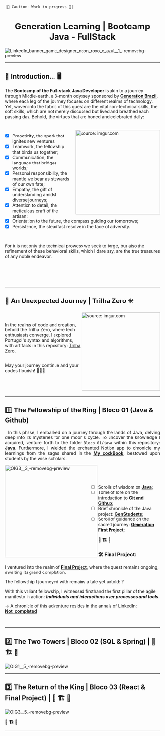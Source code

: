
``|🚨 Caution: Work in progress 🚨| ``

<div align="justify">

<center>
  <h1>Generation Learning | Bootcamp Java - FullStack</h1> <!-- Utilizando a tag <h1> para manter o tamanho do título -->
</center>

 ![LinkedIn_banner_game_designer_neon_roxo_e_azul__1_-removebg-preview](https://github.com/caoslourenco/Generation_Bootcamp_Java/assets/18141491/2ce22d4c-b623-411c-bcab-d7424b8cbd1b)

 </div>

<hr> <!-- Removendo a linha horizontal -->



## 🌳 Introduction...  🖥️ 

The **Bootcamp of the Full-stack Java Developer** is akin to a journey through Middle-earth, a 3-month odyssey sponsored by [**Generation Brazil**](https://brazil.generation.org/), where each leg of the journey focuses on different realms of technology. Yet, woven into the fabric of this quest are the vital non-technical skills, the soft skills, which are not merely discussed but lived and breathed each passing day. Behold, the virtues that are honed and celebrated daily:

<div style="margin-bottom: 60px;"> <!-- Aumentando a margem inferior para 60px -->
  <img align="right" src="https://github.com/caoslourenco/Generation_Bootcamp_Java/assets/18141491/b6ab82e8-5c99-4dc1-a94d-1a2abb6c8d65" title="source: imgur.com" width="275px" style="margin-left: 20px; margin-top: 20px;" />
 

 &nbsp;
 
- [x] Proactivity, the spark that ignites new ventures;
- [x] Teamwork, the fellowship that binds us together;
- [x] Communication, the language that bridges worlds;
- [x] Personal responsibility, the mantle we bear as stewards of our own fate;
- [x] Empathy, the gift of understanding amidst diverse journeys;
- [x] Attention to detail, the meticulous craft of the artisan;
- [x] Orientation to the future, the compass guiding our tomorrows;
- [x] Persistence, the steadfast resolve in the face of adversity.

&nbsp;

For it is not only the technical prowess we seek to forge, but also the refinement of these behavioral skills, which I dare say, are the true treasures of any noble endeavor.

</div>

<br> <!-- Adicionando uma quebra de linha aqui -->

********************************************************************************************************************************
## 🚪 An Unexpected Journey | Trilha Zero ✳️

<img align="right" src="https://github.com/caoslourenco/Generation_Bootcamp_Java/assets/18141491/5368657c-2a59-432e-bdf5-11408db8c1ca" title="source: imgur.com" width="255px" />

&nbsp;

<div align="left">

In the realms of code and creation, behold the Trilha Zero, where tech enthusiasts converge. I explored Portugol's syntax and algorithms, with artifacts in this repository: [Trilha Zero](https://github.com/caoslourenco/Generation_Bootcamp_Java/tree/main/Trilha_Zero).  
&nbsp;

May your journey continue and your codes flourish! 🌟🔮🌿

</div>

&nbsp;
 

<!--Amidst the misty realms of code and creation, a journey unfolds, akin to the tales of Middle-earth.
&nbsp;

Behold, the Trilha Zero, where the paths of technomancers and aspiring sorcerers converge.
&nbsp;

During this period, I traversed the enchanted lands of the **Portugol** tongue, delving into its ancient syntax and arcane algorithms. 
&nbsp;

The artifacts of my endeavors lie within the sacred halls of this repository, accessible to those who seek knowledge and wisdom: [**Trilha Zero**](https://github.com/caoslourenco/Generation_Bootcamp_Java/tree/main/Trilha_Zero) -->



&nbsp;
********************************************************************************************************************************

## 1️⃣ The Fellowship of the Ring | Bloco 01 (Java & Github)

<div align="justify">
  
&nbsp;
In this phase, I embarked on a journey through the lands of Java, delving deep into its mysteries for one moon's cycle. To uncover the knowledge I acquired, venture forth to the folder `Bloco_01/java` within this repository: [**Java**](https://github.com/caoslourenco/Generation_Bootcamp_Java/tree/main/Bloco_01). Furthermore, I wielded the enchanted Notion app to chronicle my learnings from the sagas shared in the [**My cookBook**](https://www.notion.so/camillalourenco/cookbook_java-96759ce7318749e0b76690768876225a), bestowed upon students by the wise scholars.

<img src="https://github.com/caoslourenco/Generation_Bootcamp_Java/assets/18141491/51aa2b4e-eec0-44eb-9539-ed34f7bfbba4" alt="OIG3__3_-removebg-preview" width="300" align="left"/>
 

&nbsp;
</div>

&nbsp;
- [ ] Scrolls of wisdom on [**Java**](https://github.com/free-educa/books/blob/main/books/JavaScript%20O%20Guia%20Definitivo_v2.pdf);
- [ ] Tome of lore on the introduction to [**Git and Github**](https://github.com/caoslourenco/Generation_Bootcamp_Java/tree/main/Bloco_01/git);
- [ ] Brief chronicle of the Java project: [**GenStudents**](https://github.com/caoslourenco/Generation_Bootcamp_Java/tree/main/Bloco_01/java);
- [ ] Scroll of guidance on the sacred journey: [**Generation First Project**](https://github.com/caoslourenco/Conta_Bancaria);
&nbsp;

**🚧 🏗️ 🚧**

 ### 🛠️ Final Project: 

I ventured into the realm of [**Final Project**](https://github.com/caoslourenco/Project_01), where the quest remains ongoing, awaiting its grand completion.

The fellowship I journeyed with remains a tale yet untold: ?

With this valiant fellowship, I witnessed firsthand the first pillar of the agile manifesto in action: **_Individuals and interactions over processes and tools._**

→ A chronicle of this adventure resides in the annals of LinkedIn: [**Not_completed**](https://www.linkedin.com/camilla-lourenco)

</div>  
&nbsp;

********************************************************************************************************************************
## 2️⃣ The Two Towers | Bloco 02 (SQL & Spring) | **🚧 🏗️ 🚧**

![OIG1__5_-removebg-preview](https://github.com/caoslourenco/Generation_Bootcamp_Java/assets/18141491/26186ee2-c2f5-4c5a-85b3-65d9e2d9a637)

<!-- <div align="left">

In this chapter of my journey, I found myself amidst the towering citadels of SQL and Spring, realms teeming with data and the vitality of creation, yet the path remains untrodden, the quest unfinished.

**Projects done during this phase:**

🏰 **Project two:** [Backend_Project](https://github.com/caoslourenco/Project_02)

🚧 🏗️ 🚧

📜 **Personal Blog:** 

During my adventures, I've chronicled my experiences and reflections on my personal blog, a sanctuary for thoughts and musings carved in the digital ether: **[ Not named yet, ideias: BagginsCode |coderia| codecave| devzone|caosdev|caosmedev](https://blog-pessoal--sandy.vercel.app/login)**

Additionally, you can check out my design on Figma: [Simple Portfolio Template](https://www.figma.com/proto/4Q1A8Ul1Q2nMxuQNjGauzH/Simple-portfolio-%5BTemplate%5D-(Community)?type=design&node-id=1-12&t=faN7akK3jgHF6YDK-1&scaling=min-zoom&page-id=0%3A1&starting-point-node-id=1%3A12&mode=design)
🚧 🏗️ 🚧

</div> -->


********************************************************************************************************************************

## 3️⃣ The Return of the King | Bloco 03 (React & Final Project) | **🚧 🏗️ 🚧**

 ![OIG3__5_-removebg-preview](https://github.com/caoslourenco/Generation_Bootcamp_Java/assets/18141491/c8993ab7-bda9-4fd1-a4a5-8a29c1098ded)



**🚧 🏗️ 🚧**

<!-- <div align="left">

In the final installment of my journey, I stand at the threshold of React and the realm of the Final Project, yet the path remains obscured, the quest unfinished.

**Access our project:** **🚧 🏗️ 🚧**

### 🌱 About the project
In this chapter of our saga, we embark on a noble endeavor, a platform committed to...

### 🚀 Challenge
As we venture forth, our path is fraught with challenges, yet we press on, determined to overcome...

### 🎯 Our Mission
Our mission is clear: we seek to...

### 💪 Our Vision
Guided by our unwavering vision, we strive to encourage...
</div> 

### 📜 Our Values
Rooted in our principles, our values ​​are...

</div>

-->




********************************************************************************************************************************
